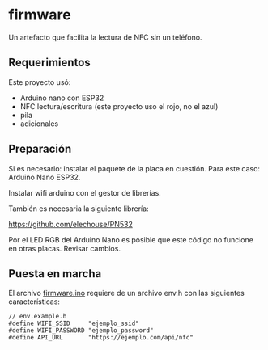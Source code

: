 # firmware

Un artefacto que facilita la lectura de NFC sin un teléfono. 

## Requerimientos

Este proyecto usó: 

- Arduino nano con ESP32
- NFC lectura/escritura (este proyecto uso el rojo, no el azul)
- pila
- adicionales 

## Preparación 

Si es necesario: instalar el paquete de la placa en cuestión. Para este caso: Arduino Nano ESP32. 

Instalar wifi arduino con el gestor de librerías. 

También es necesaria la siguiente librería: 

https://github.com/elechouse/PN532

Por el LED RGB del Arduino Nano es posible que este código no funcione en otras placas. Revisar cambios. 

## Puesta en marcha

El archivo [firmware.ino](firmware.ino) requiere de un archivo env.h con las siguientes características: 

```
// env.example.h
#define WIFI_SSID     "ejemplo_ssid"
#define WIFI_PASSWORD "ejemplo_password"
#define API_URL       "https://ejemplo.com/api/nfc"
```

